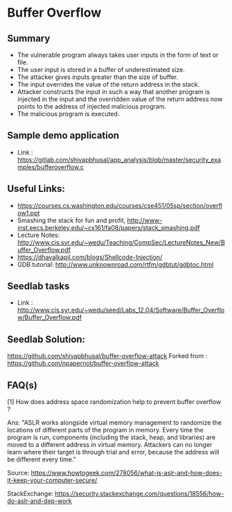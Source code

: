 # Buffer Overflow 
## Summary 
* The vulnerable program always takes user inputs in the form of text or file. 
* The user input is stored in a buffer of underestimated size.
* The attacker gives inputs greater than the size of buffer.  
* The input overrides the value of the return address in the stack. 
* Attacker constructs the input in such a way that another program is injected in the input and the overridden value of the return address now points to the address of injected malicious program. 
* The malicious program is executed. 

## Sample demo application
* Link : https://gitlab.com/shivapbhusal/app_analysis/blob/master/security_examples/bufferoverflow.c

## Useful Links:
* https://courses.cs.washington.edu/courses/cse451/05sp/section/overflow1.ppt
* Smashing the stack for fun and profit, http://www-inst.eecs.berkeley.edu/~cs161/fa08/papers/stack_smashing.pdf
* Lecture Notes: http://www.cis.syr.edu/~wedu/Teaching/CompSec/LectureNotes_New/Buffer_Overflow.pdf
* https://dhavalkapil.com/blogs/Shellcode-Injection/
* GDB tutorial: http://www.unknownroad.com/rtfm/gdbtut/gdbtoc.html

## Seedlab tasks 
* Link : http://www.cis.syr.edu/~wedu/seed/Labs_12.04/Software/Buffer_Overflow/Buffer_Overflow.pdf

## Seedlab Solution:
https://github.com/shivapbhusal/buffer-overflow-attack
Forked from : https://github.com/npapernot/buffer-overflow-attack

## FAQ(s)

[1] How does address space randomization help to prevent buffer overflow ? 

Ans: "ASLR works alongside virtual memory management to randomize the locations of different parts of the program in memory. Every time the program is run, components (including the stack, heap, and libraries) are moved to a different address in virtual memory. Attackers can no longer learn where their target is through trial and error, because the address will be different every time."

Source: https://www.howtogeek.com/278056/what-is-aslr-and-how-does-it-keep-your-computer-secure/

StackExchange: https://security.stackexchange.com/questions/18556/how-do-aslr-and-dep-work


